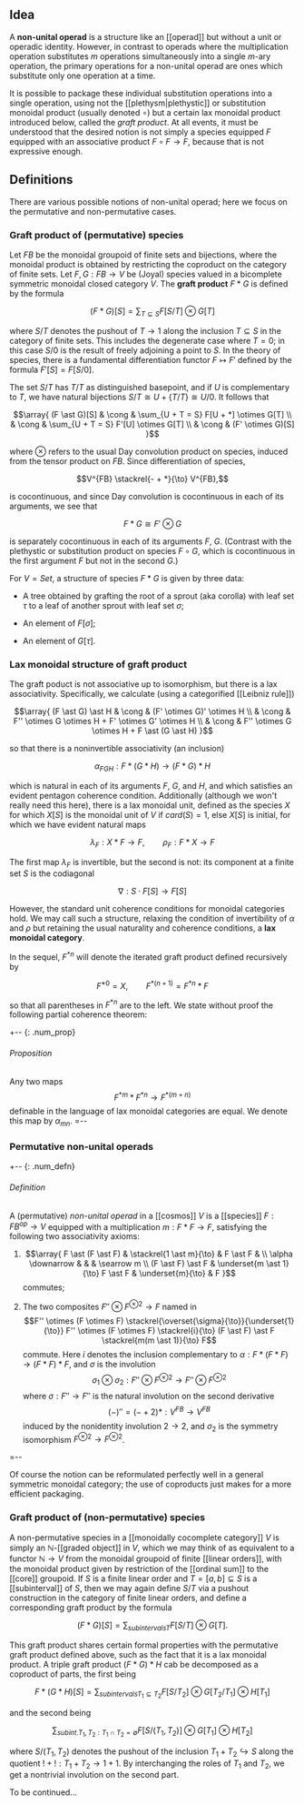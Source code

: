 ## Idea 

A **non-unital operad** is a structure like an [[operad]] but without a unit or operadic identity. However, in contrast to operads where the multiplication operation substitutes $m$ operations simultaneously into a single $m$-ary operation, the primary operations for a non-unital operad are ones which substitute only one operation at a time. 

It is possible to package these individual substitution operations into a single operation, using not the [[plethysm|plethystic]] or substitution monoidal product (usually denoted $\circ$) but a certain lax monoidal product introduced below, called the *graft product*. At all events, it must be understood that the desired notion is not simply a species equipped $F$ equipped with an associative product $F \circ F \to F$, because that is not expressive enough. 

## Definitions  

There are various possible notions of non-unital operad; here we focus on the permutative and non-permutative cases. 

### Graft product of (permutative) species 

Let $FB$ be the monoidal groupoid of finite sets and bijections, where the monoidal product is obtained by restricting the coproduct on the category of finite sets. Let $F, G: FB \to V$ be (Joyal) species valued in a bicomplete symmetric monoidal closed category $V$. The **graft product** $F \ast G$ is defined by the formula 

$$(F \ast G)[S] = \sum_{T \subseteq S} F[S/T] \otimes G[T]$$ 

where $S/T$ denotes the pushout of $T \to 1$ along the inclusion $T \subseteq S$ in the category of finite sets. This includes the degenerate case where $T = 0$; in this case $S/0$ is the result of freely adjoining a point to $S$. In the theory of species, there is a fundamental differentiation functor $F \mapsto F'$ defined by the formula $F'[S] = F[S/0]$. 

The set $S/T$ has $T/T$ as distinguished basepoint, and if $U$ is complementary to $T$, we have natural bijections $S/T \cong U + \{T/T\} \cong U/0$. It follows that 

$$\array{
(F \ast G)[S] & \cong & \sum_{U + T = S} F[U + *] \otimes G[T] \\
 & \cong & \sum_{U + T = S} F'[U] \otimes G[T] \\
 & \cong & (F' \otimes G)[S]
}$$ 

where $\otimes$ refers to the usual Day convolution product on species, induced from the tensor product on $FB$. Since differentiation of species, 

$$V^{FB} \stackrel{- + *}{\to} V^{FB},$$ 

is cocontinuous, and since Day convolution is cocontinuous in each of its arguments, we see that 

$$F \ast G \cong F' \otimes G$$ 

is separately cocontinuous in each of its arguments $F$, $G$. (Contrast with the plethystic or substitution product on species $F \circ G$, which is cocontinuous in the first argument $F$ but not in the second $G$.) 

For $V = Set$, a structure of species $F \ast G$ is given by three data: 

* A tree obtained by grafting the root of a sprout (aka corolla) with leaf set $\tau$ to a leaf of another sprout with leaf set $\sigma$; 

* An element of $F[\sigma]$; 

* An element of $G[\tau]$. 

### Lax monoidal structure of graft product 

The graft poduct is not associative up to isomorphism, but there is a lax associativity. Specifically, we calculate (using a categorified [[Leibniz rule]]) 

$$\array{
(F \ast G) \ast H & \cong & (F' \otimes G)' \otimes H \\
 & \cong & F'' \otimes G \otimes H + F' \otimes G' \otimes H \\
 & \cong & F'' \otimes G \otimes H + F \ast (G \ast H)
}$$ 

so that there is a noninvertible associativity (an inclusion)  

$$\alpha_{F G H}: F \ast (G \ast H) \to (F \ast G) \ast H$$ 

which is natural in each of its arguments $F$, $G$, and $H$, and which satisfies an evident pentagon coherence condition. Additionally (although we won't really need this here), there is a lax monoidal unit, defined as the species $X$ for which $X[S]$ is the monoidal unit of $V$ if $card(S) = 1$, else $X[S]$ is initial, for which we have evident natural maps 

$$\lambda_F: X \ast F \to F, \qquad \rho_F: F \ast X \to F$$

The first map $\lambda_F$ is invertible, but the second is not: its component at a finite set $S$ is the codiagonal 

$$\nabla: S \cdot F[S] \to F[S]$$ 

However, the standard unit coherence conditions for monoidal categories hold. We may call such a structure, relaxing the condition of invertibility of $\alpha$ and $\rho$ but retaining the usual naturality and coherence conditions, a **lax monoidal category**. 

In the sequel, $F^{\ast n}$ will denote the iterated graft product defined recursively by 

$$F^{\ast 0} = X, \qquad F^{\ast (n+1)} = F^{\ast n} \ast F$$ 

so that all parentheses in $F^{\ast n}$ are to the left. We state without proof the following partial coherence theorem: 

+-- {: .num_prop} 
###### Proposition 
Any two maps 
$$F^{\ast m} \ast F^{\ast n} \to F^{\ast (m+n)}$$ 
definable in the language of lax monoidal categories are equal. We denote this map by $\alpha_{m n}$. 
=--

### Permutative non-unital operads 

+-- {: .num_defn} 
###### Definition 
A (permutative) _non-unital operad_ in a [[cosmos]] $V$ is a [[species]] $F: FB^{op} \to V$ equipped with a multiplication $m: F \ast F \to F$, satisfying the following two associativity axioms: 

1. $$\array{
F \ast (F \ast F) & \stackrel{1 \ast m}{\to} & F \ast F & \\
\alpha \downarrow & & & \searrow m \\
(F \ast F) \ast F & \underset{m \ast 1}{\to} F \ast F & \underset{m}{\to} & F
}$$ 
commutes; 

1. The two composites $F'' \otimes F^{\otimes 2} \to F$ named in 
$$F'' \otimes (F \otimes F) \stackrel{\overset{\sigma}{\to}}{\underset{1}{\to}} F'' \otimes (F \otimes F) \stackrel{i}{\to} (F \ast F) \ast F \stackrel{m(m \ast 1)}{\to} F$$ 
commute. Here $i$ denotes the inclusion complementary to $\alpha: F \ast (F \ast F) \to (F \ast F) \ast F$, and $\sigma$ is the involution 
$$\sigma_1 \otimes \sigma_2: F'' \otimes F^{\otimes 2} \to F'' \otimes F^{\otimes 2}$$ 
where $\sigma: F'' \to F''$ is the natural involution on the second derivative
$$(-)'' = (- + 2)*: V^{FB} \to V^{FB}$$ 
induced by the nonidentity involution $2 \to 2$, and $\sigma_2$ is the symmetry isomorphism $F^{\otimes 2} \to F^{\otimes 2}$. 

=-- 

Of course the notion can be reformulated perfectly well in a general symmetric monoidal category; the use of coproducts just makes for a more efficient packaging. 

### Graft product of (non-permutative) species 

A non-permutative species in a [[monoidally cocomplete category]] $V$ is simply an $\mathbb{N}$-[[graded object]] in $V$, which we may think of as equivalent to a functor $\mathbb{N} \to V$ from the monoidal groupoid of finite [[linear orders]], with the monoidal product given by restriction of the [[ordinal sum]] to the [[core]] groupoid. If $S$ is a finite linear order and $T = [a, b] \subseteq S$ is a [[subinterval]] of $S$, then we may again define $S/T$ via a pushout construction in the category of finite linear orders, and define a corresponding graft product by the formula 

$$(F \ast G)[S] = \sum_{subintervals T} F[S/T] \otimes G[T].$$ 

This graft product shares certain formal properties with the permutative graft product defined above, such as the fact that it is a lax monoidal product. A triple graft product $(F \ast G) \ast H$ cab be decomposed as a coproduct of parts, the first being  

$$F \ast (G \ast H)[S] = \sum_{subintervals T_1 \subseteq T_2} F[S/T_2] \otimes G[T_2/T_1] \otimes H[T_1]$$ 

and the second being 

$$\sum_{subint. T_1, T_2: T_1 \cap T_2 = \emptyset} F[S/(T_1, T_2)] \otimes G[T_1] \otimes H[T_2]$$ 

where $S/(T_1, T_2)$ denotes the pushout of the inclusion $T_1 + T_2 \hookrightarrow S$ along the quotient $! + !: T_1 + T_2 \to 1 + 1$. By interchanging the roles of $T_1$ and $T_2$, we get a nontrivial involution on the second part. 

To be continued... 